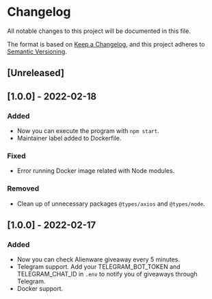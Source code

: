 # Changelog

All notable changes to this project will be documented in this file.

The format is based on [Keep a Changelog](https://keepachangelog.com/en/1.0.0/),
and this project adheres to [Semantic Versioning](https://semver.org/spec/v2.0.0.html).

## [Unreleased]

## [1.0.0] - 2022-02-18

### Added

- Now you can execute the program with `npm start`.
- Maintainer label added to Dockerfile.

### Fixed

- Error running Docker image related with Node modules.

### Removed

- Clean up of unnecessary packages `@types/axios` and `@types/node`.

## [1.0.0] - 2022-02-17

### Added

- Now you can check Alienware giveaway every 5 minutes.
- Telegram support. Add your TELEGRAM_BOT_TOKEN and TELEGRAM_CHAT_ID in `.env`
  to notify you of giveaways through Telegram.
- Docker support.
